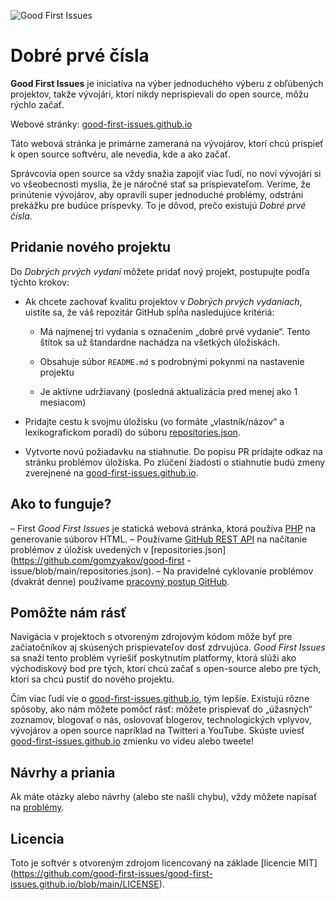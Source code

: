 ![Good First Issues](../assets/github/social-preview.png)

# Dobré prvé čísla

**Good First Issues** je iniciatíva na výber jednoduchého výberu z obľúbených projektov, takže vývojári, ktorí nikdy neprispievali do open source, môžu rýchlo začať.

Webové stránky: [good-first-issues.github.io](https://good-first-issues.github.io)

Táto webová stránka je primárne zameraná na vývojárov, ktorí chcú prispieť k open source softvéru, ale nevedia, kde a ako začať.

Správcovia open source sa vždy snažia zapojiť viac ľudí, no noví vývojári si vo všeobecnosti myslia, že je náročné stať sa prispievateľom. Veríme, že prinútenie vývojárov, aby opravili super jednoduché problémy, odstráni prekážku pre budúce príspevky. To je dôvod, prečo existujú *Dobré prvé čísla*.

## Pridanie nového projektu

Do *Dobrých prvých vydaní* môžete pridať nový projekt, postupujte podľa týchto krokov:

- Ak chcete zachovať kvalitu projektov v *Dobrých prvých vydaniach*, uistite sa, že váš repozitár GitHub spĺňa nasledujúce kritériá:

     - Má najmenej tri vydania s označením „dobré prvé vydanie“. Tento štítok sa už štandardne nachádza na všetkých úložiskách.

     - Obsahuje súbor `README.md` s podrobnými pokynmi na nastavenie projektu

     - Je aktívne udržiavaný (posledná aktualizácia pred menej ako 1 mesiacom)

- Pridajte cestu k svojmu úložisku (vo formáte „vlastník/názov“ a lexikografickom poradí) do súboru [repositories.json](https://github.com/gomzyakov/good-first-issue/blob/main/repositories.json).

- Vytvorte novú požiadavku na stiahnutie. Do popisu PR pridajte odkaz na stránku problémov úložiska. Po zlúčení žiadosti o stiahnutie budú zmeny zverejnené na [good-first-issues.github.io](https://good-first-issues.github.io).

## Ako to funguje?

– First *Good First Issues* je statická webová stránka, ktorá používa [PHP](https://www.php.net) na generovanie súborov HTML.
– Používame [GitHub REST API](https://docs.github.com/en/rest) na načítanie problémov z úložísk uvedených v [repositories.json](https://github.com/gomzyakov/good-first -issue/blob/main/repositories.json).
– Na pravidelné cyklovanie problémov (dvakrát denne) používame [pracovný postup GitHub](https://docs.github.com/en/actions/using-workflows).

## Pomôžte nám rásť

Navigácia v projektoch s otvoreným zdrojovým kódom môže byť pre začiatočníkov aj skúsených prispievateľov dosť zdrvujúca. *Good First Issues* sa snaží tento problém vyriešiť poskytnutím platformy, ktorá slúži ako východiskový bod pre tých, ktorí chcú začať s open-source alebo pre tých, ktorí sa chcú pustiť do nového projektu.

Čím viac ľudí vie o [good-first-issues.github.io](https://good-first-issues.github.io), tým lepšie. Existujú rôzne spôsoby, ako nám môžete pomôcť rásť: môžete prispievať do „úžasných“ zoznamov, blogovať o nás, oslovovať blogerov, technologických vplyvov, vývojárov a open source napríklad na Twitteri a YouTube. Skúste uviesť [good-first-issues.github.io](https://good-first-issues.github.io) zmienku vo videu alebo tweete!

## Návrhy a priania

Ak máte otázky alebo návrhy (alebo ste našli chybu), vždy môžete napísať na [problémy](https://github.com/good-first-issues/good-first-issues.github.io/issues).

## Licencia

Toto je softvér s otvoreným zdrojom licencovaný na základe [licencie MIT] (https://github.com/good-first-issues/good-first-issues.github.io/blob/main/LICENSE).